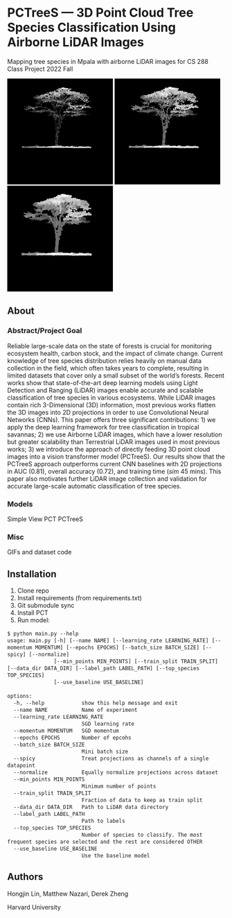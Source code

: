 # PCTreeS — 3D Point Cloud Tree Species Classification Using Airborne LiDAR Images

Mapping tree species in Mpala with airborne LiDAR images for CS 288 Class Project 2022 Fall

![](gifs/cool_s1.gif)
![](gifs/cool_s2.gif)
![](gifs/cool_s3.gif)

## About
### Abstract/Project Goal
Reliable large-scale data on the state of forests is crucial for monitoring ecosystem health, carbon stock, and the impact of climate change. Current knowledge of tree species distribution relies heavily on manual data collection in the field, which often takes years to complete, resulting in limited datasets that cover only a small subset of the world’s forests. Recent works show that state-of-the-art deep learning models using Light Detection and Ranging (LiDAR) images enable accurate and scalable classification of tree species in various ecosystems. While LiDAR images contain rich 3-Dimensional (3D) information, most previous works flatten the 3D images into 2D projections in order to use Convolutional Neural Networks (CNNs). This paper offers three significant contributions: 1) we apply the deep learning framework for tree classification in tropical savannas; 2) we use Airborne LiDAR images, which have a lower resolution but greater scalability than Terrestrial LiDAR images used in most previous works; 3) we introduce the approach of directly feeding 3D point cloud images into a vision transformer model (PCTreeS). Our results show that the PCTreeS approach outperforms current CNN baselines with 2D projections in AUC (0.81), overall accuracy (0.72), and training time ($sim$ 45 mins). This paper also motivates further LiDAR image collection and validation for accurate large-scale automatic classification of tree species.

### Models
Simple View
PCT
PCTreeS

### Misc
GIFs and dataset code

## Installation
1. Clone repo
2. Install requirements (from requirements.txt)
3. Git submodule sync
4. Install PCT
5. Run model:
```
$ python main.py --help
usage: main.py [-h] [--name NAME] [--learning_rate LEARNING_RATE] [--momentum MOMENTUM] [--epochs EPOCHS] [--batch_size BATCH_SIZE] [--spicy] [--normalize]
               [--min_points MIN_POINTS] [--train_split TRAIN_SPLIT] [--data_dir DATA_DIR] [--label_path LABEL_PATH] [--top_species TOP_SPECIES]
               [--use_baseline USE_BASELINE]

options:
  -h, --help            show this help message and exit
  --name NAME           Name of experiment
  --learning_rate LEARNING_RATE
                        SGD learning rate
  --momentum MOMENTUM   SGD momentum
  --epochs EPOCHS       Number of epcohs
  --batch_size BATCH_SIZE
                        Mini batch size
  --spicy               Treat projections as channels of a single datapoint
  --normalize           Equally normalize projections across dataset
  --min_points MIN_POINTS
                        Minimum number of points
  --train_split TRAIN_SPLIT
                        Fraction of data to keep as train split
  --data_dir DATA_DIR   Path to LiDAR data directory
  --label_path LABEL_PATH
                        Path to labels
  --top_species TOP_SPECIES
                        Number of species to classify. The most frequent species are selected and the rest are considered OTHER
  --use_baseline USE_BASELINE
                        Use the baseline model
```

## Authors

Hongjin Lin, Matthew Nazari, Derek Zheng

Harvard University